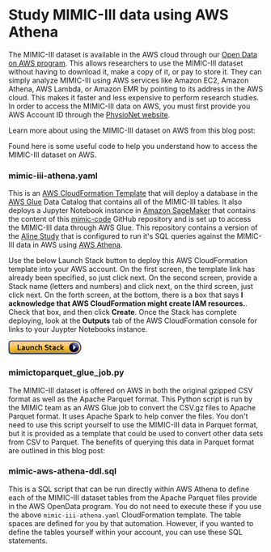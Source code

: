 # Study MIMIC-III data using AWS Athena
The MIMIC-III dataset is available in the AWS cloud through our [Open Data on AWS program](https://registry.opendata.aws/).  This allows researchers to use the MIMIC-III dataset without having to download it, make a copy of it, or pay to store it.  They can simply analyze MIMIC-III using AWS services like Amazon EC2, Amazon Athena, AWS Lambda, or Amazon EMR by pointing to its address in the AWS cloud. This makes it faster and less expensive to perform research studies.  In order to access the MIMIC-III data on AWS, you must first provide you AWS Account ID through the [PhysioNet website](https://physionet.org/works/MIMICIIIClinicalDatabase/).

Learn more about using the MIMIC-III dataset on AWS from this blog post:  

Found here is some useful code to help you understand how to access the MIMIC-III dataset on AWS.

### mimic-iii-athena.yaml
This is an [AWS CloudFormation Template](https://aws.amazon.com/cloudformation/) that will deploy a database in the [AWS Glue](https://aws.amazon.com/glue/) Data Catalog that contains all of the MIMIC-III tables.  It also deploys a Jupyter Notebook instance in [Amazon SageMaker](https://aws.amazon.com/sagemaker/) that contains the content of this [mimic-code](https://github.com/MIT-LCP/mimic-code/) GitHub repository and is set up to access the MIMIC-III data through AWS Glue.  This repository contains a version of the [Aline Study](https://github.com/JamesSWiggins/mimic-code/tree/master/notebooks/aline/awsathena) that is configured to run it's SQL queries against the MIMIC-III data in AWS using [AWS Athena](https://aws.amazon.com/athena/).

Use the below Launch Stack button to deploy this AWS CloudFormation template into your AWS account.  On the first screen, the template link has already been specified, so just click next.  On the second screen, provide a Stack name (letters and numbers) and click next, on the third screen, just click next.  On the forth screen, at the bottom, there is a box that says **I acknowledge that AWS CloudFormation might create IAM resources.**.  Check that box, and then click **Create**.  Once the Stack has complete deploying, look at the **Outputs** tab of the AWS CloudFormation console for links to your Juypter Notebooks instance.

[![cloudformation-launch-stack](cloudformation-launch-stack.png)](https://console.aws.amazon.com/cloudformation/home?region=us-east-1#/stacks/new?stackName=MIMIC&templateURL=https://aws-bigdata-blog.s3.amazonaws.com/artifacts/biomedical-informatics-studies/mimic-iii-athena.yaml)

### mimictoparquet_glue_job.py
The MIMIC-III dataset is offered on AWS in both the original gzipped CSV format as well as the Apache Parquet format.  This Python script is run by the MIMIC team as an AWS Glue job to convert the CSV.gz files to Apache Parquet format.  It uses Apache Spark to help conver the files.  You don't need to use this script yourself to use the MIMIC-III data in Parquet format, but it is provided as a template that could be used to convert other data sets from CSV to Parquet.  The benefits of querying this data in Parquet format are outlined in this blog post:

### mimic-aws-athena-ddl.sql
This is a SQL script that can be run directly within AWS Athena to define each of the MIMIC-III dataset tables from the Apache Parquet files provide in the AWS OpenData program.  You do not need to execute these if you use the above ```mimic-iii-athena.yaml``` CloudFormation template.  The table spaces are defined for you by that automation.  However, if you wanted to define the tables yourself within your account, you can use these SQL statements.
